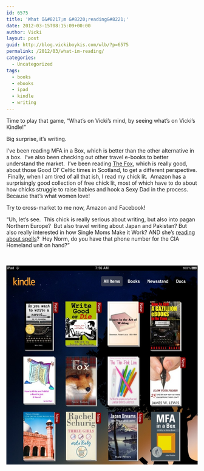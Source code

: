 ```yaml
---
id: 6575
title: 'What I&#8217;m &#8220;reading&#8221;'
date: 2012-03-15T08:15:09+00:00
author: Vicki
layout: post
guid: http://blog.vickiboykis.com/wlb/?p=6575
permalink: /2012/03/what-im-reading/
categories:
  - Uncategorized
tags:
  - books
  - ebooks
  - ipad
  - kindle
  - writing
---
```

Time to play that game, &#8220;What&#8217;s on Vicki&#8217;s mind, by seeing what&#8217;s on Vicki&#8217;s Kindle!&#8221;

Big surprise, it&#8217;s writing.

I&#8217;ve been reading MFA in a Box, which is better than the other alternative in a box.  I&#8217;ve also been checking out other travel e-books to better understand the market.  I&#8217;ve been reading <a href="http://www.amazon.com/The-Fox-ebook/dp/B001OC5KS0" target="_blank">The Fox</a>, which is really good, about those Good Ol&#8217; Celtic times in Scotland, to get a different perspective.  Finally, when I am tired of all that ish, I read my chick lit.  Amazon has a surprisingly good collection of free chick lit, most of which have to do about how chicks struggle to raise babies and hook a Sexy Dad in the process.   Because that&#8217;s what women love!

Try to cross-market to me now, Amazon and Facebook!

&#8220;Uh, let&#8217;s see.  This chick is really serious about writing, but also into pagan Northern Europe?  But also travel writing about Japan and Pakistan? But also really interested in how Single Moms Make it Work? AND she&#8217;s <a href="http://blog.vickiboykis.com/wlb/2011/08/book-review-the-magicians-by-lev-grossman/" target="_blank">reading about spells</a>?  Hey Norm, do you have that phone number for the CIA Homeland unit on hand?&#8221;

&nbsp;

<p style="text-align: center;">
  <a href="https://raw.githubusercontent.com/veekaybee/wlb/gh-pages/assets/images/2012/03/photo.jpg"><img class="aligncenter  wp-image-6576" title="photo" src="https://raw.githubusercontent.com/veekaybee/wlb/gh-pages/assets/images/2012/03/photo.jpg" alt="" width="538" height="524" /></a>
</p>
